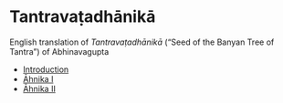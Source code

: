 # Tantravaṭadhānikā

English translation of *Tantravaṭadhānikā* (“Seed of the Banyan Tree of Tantra”) of Abhinavagupta

- [Introduction](/introduction.md)
- [Āhnika I](/ahnika01.md)
- [Āhnika II](/ahnika02.md)
